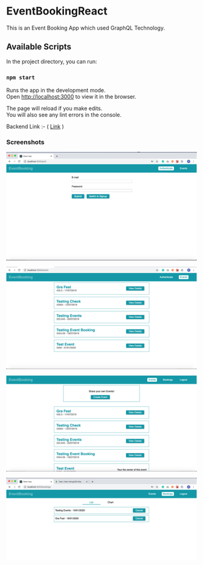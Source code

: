 # EventBookingReact #
This is an Event Booking App which used GraphQL Technology.

## Available Scripts

In the project directory, you can run:

### `npm start`

Runs the app in the development mode.<br>
Open [http://localhost:3000](http://localhost:3000) to view it in the browser.

The page will reload if you make edits.<br>
You will also see any lint errors in the console.

Backend Link :- ( [Link](https://github.com/pankajnegi1893/react-event-booking) )



### Screenshots

![ScreenShot](/screenshots/1.png)

![ScreenShot](/screenshots/2.png)

![ScreenShot](/screenshots/3.png)

![ScreenShot](/screenshots/4.png)

